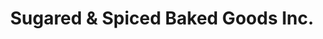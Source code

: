 ---
title: "Sugared & Spiced Baked Goods Inc."
url: /edmonton/sugared-and-spiced-baked-goods-inc/
shop: bakery
---
